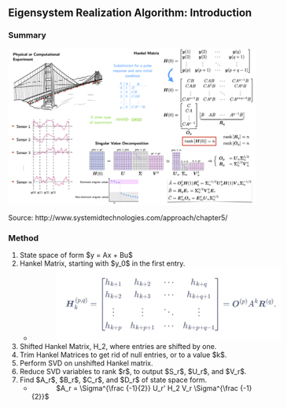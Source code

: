 <h2> Eigensystem Realization Algorithm: Introduction </h2>
<h3> Summary</h3>
<img src="images/summary.png">
<p> Source: http://www.systemidtechnologies.com/approach/chapter5/ </p>

<h3> Method </h3>
<ol>
    <li> State space of form $y = Ax + Bu$
    <li> Hankel Matrix, starting with $y_0$ in the first entry.
        <ul id="ind">
            <li> <img src="images/hnkl.png">
        </ul>
    <li> Shifted Hankel Matrix, H_2, where entries are shifted by one.
    <li> Trim Hankel Matrices to get rid of null entries, or to a value $k$.
    <li> Perform SVD on unshifted Hankel matrix.
    <li> Reduce SVD variables to rank $r$, to output $S_r$, $U_r$, and $V_r$.
    <li> Find $A_r$, $B_r$, $C_r$, and $D_r$ of state space form.
        <ul id="ind">
            <li> $A_r = \Sigma^{\frac {-1}{2}} U_r' H_2 V_r \Sigma^{\frac {-1}{2}}$
        </ul>   
            
</ol>

<br>

<head>
<style>
.row:after {
    content: "";
    display: table;
    clear: both;
}
.column {
    float: left;
    width: 50%;
}
#ind
{
 text-indent:50px;
}
</style>
</head>